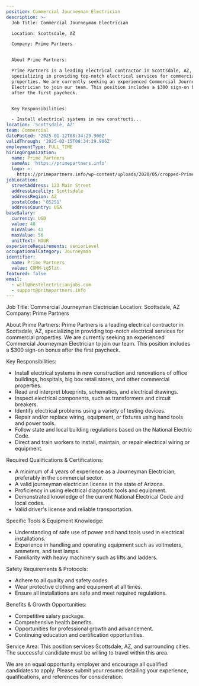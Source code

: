 ```yaml
---
position: Commercial Journeyman Electrician
description: >-
  Job Title: Commercial Journeyman Electrician

  Location: Scottsdale, AZ

  Company: Prime Partners


  About Prime Partners:

  Prime Partners is a leading electrical contractor in Scottsdale, AZ,
  specializing in providing top-notch electrical services for commercial
  properties. We are currently seeking an experienced Commercial Journeyman
  Electrician to join our team. This position includes a $300 sign-on bonus
  after the first paycheck.


  Key Responsibilities:

  - Install electrical systems in new constructi...
location: 'Scottsdale, AZ'
team: Commercial
datePosted: '2025-01-12T08:34:29.906Z'
validThrough: '2025-02-15T08:34:29.906Z'
employmentType: FULL_TIME
hiringOrganization:
  name: Prime Partners
  sameAs: 'https://primepartners.info'
  logo: >-
    https://primepartners.info/wp-content/uploads/2020/05/cropped-Prime-Partners-Logo-NO-BG-1-1.png
jobLocation:
  streetAddress: 123 Main Street
  addressLocality: Scottsdale
  addressRegion: AZ
  postalCode: '85251'
  addressCountry: USA
baseSalary:
  currency: USD
  value: 48
  minValue: 41
  maxValue: 56
  unitText: HOUR
experienceRequirements: seniorLevel
occupationalCategory: Journeyman
identifier:
  name: Prime Partners
  value: COMM-ig5lzt
featured: false
email:
  - will@bestelectricianjobs.com
  - support@primepartners.info
---
```




Job Title: Commercial Journeyman Electrician
Location: Scottsdale, AZ
Company: Prime Partners

About Prime Partners:
Prime Partners is a leading electrical contractor in Scottsdale, AZ, specializing in providing top-notch electrical services for commercial properties. We are currently seeking an experienced Commercial Journeyman Electrician to join our team. This position includes a $300 sign-on bonus after the first paycheck.

Key Responsibilities:
- Install electrical systems in new construction and renovations of office buildings, hospitals, big box retail stores, and other commercial properties.
- Read and interpret blueprints, schematics, and electrical drawings.
- Inspect electrical components, such as transformers and circuit breakers.
- Identify electrical problems using a variety of testing devices.
- Repair and/or replace wiring, equipment, or fixtures using hand tools and power tools.
- Follow state and local building regulations based on the National Electric Code.
- Direct and train workers to install, maintain, or repair electrical wiring or equipment.

Required Qualifications & Certifications:
- A minimum of 4 years of experience as a Journeyman Electrician, preferably in the commercial sector.
- A valid journeyman electrician license in the state of Arizona.
- Proficiency in using electrical diagnostic tools and equipment.
- Demonstrated knowledge of the current National Electrical Code and local codes.
- Valid driver's license and reliable transportation.

Specific Tools & Equipment Knowledge:
- Understanding of safe use of power and hand tools used in electrical installations.
- Experience in handling and operating equipment such as voltmeters, ammeters, and test lamps.
- Familiarity with heavy machinery such as lifts and ladders.

Safety Requirements & Protocols:
- Adhere to all quality and safety codes.
- Wear protective clothing and equipment at all times.
- Ensure all installations are safe and meet required regulations.

Benefits & Growth Opportunities:
- Competitive salary package.
- Comprehensive health benefits.
- Opportunities for professional growth and advancement.
- Continuing education and certification opportunities.

Service Area:
This position services Scottsdale, AZ, and surrounding cities. The successful candidate must be willing to travel within this area.

We are an equal opportunity employer and encourage all qualified candidates to apply. Please submit your resume detailing your experience, qualifications, and references for consideration.
